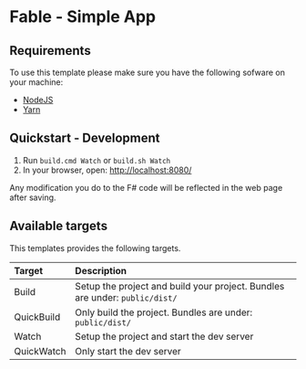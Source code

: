 # Fable - Simple App

## Requirements

To use this template please make sure you have the following sofware on your machine:

- [NodeJS](https://nodejs.org/en/)
- [Yarn](https://yarnpkg.com/lang/en/)

## Quickstart - Development

1. Run `build.cmd Watch` or `build.sh Watch`
2. In your browser, open: [http://localhost:8080/](http://localhost:8080/)

Any modification you do to the F# code will be reflected in the web page after saving.

## Available targets

This templates provides the following targets.

| Target | Description |
|:-|:-|
| Build | Setup the project and build your project. Bundles are under: `public/dist/` |
| QuickBuild | Only build the project. Bundles are under: `public/dist/` |
| Watch | Setup the project and start the dev server |
| QuickWatch | Only start the dev server |
